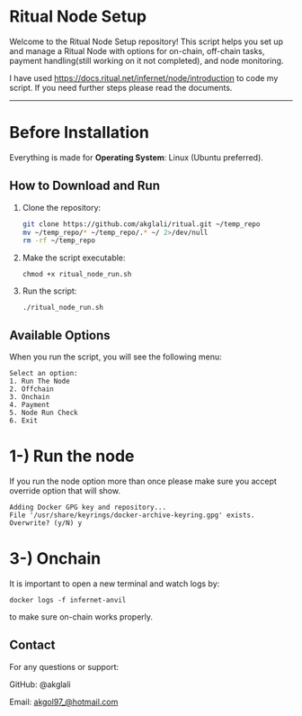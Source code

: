 
# Ritual Node Setup

Welcome to the Ritual Node Setup repository! This script helps you set up and manage a Ritual Node with options for on-chain, off-chain tasks, payment handling(still working on it not completed), and node monitoring.

I have used https://docs.ritual.net/infernet/node/introduction to code my script. If you need further steps please read the documents.

---

# Before Installation 
Everything is made for 
 **Operating System**: Linux (Ubuntu preferred).

## How to Download and Run

1. Clone the repository:
   ```bash
   git clone https://github.com/akglali/ritual.git ~/temp_repo
   mv ~/temp_repo/* ~/temp_repo/.* ~/ 2>/dev/null
   rm -rf ~/temp_repo

2. Make the script executable:

       chmod +x ritual_node_run.sh 
3. Run the script:
   
       ./ritual_node_run.sh 

## Available Options
When you run the script, you will see the following menu:
 
    Select an option:
    1. Run The Node
    2. Offchain
    3. Onchain
    4. Payment
    5. Node Run Check
    6. Exit


# 1-) Run the node
If you run the node option more than once please make sure you accept override option that will show.

    
    Adding Docker GPG key and repository...
    File '/usr/share/keyrings/docker-archive-keyring.gpg' exists. Overwrite? (y/N) y


# 3-) Onchain

It is important to open a new terminal and watch logs by:

    docker logs -f infernet-anvil

to make sure on-chain works properly.


## Contact
For any questions or support:

GitHub: @akglali

Email: akgol97_@hotmail.com
